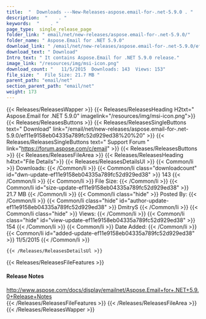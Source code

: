 ```yaml
---
title:  "  Downloads ---New-Releases-aspose.email-for-.net-5.9.0 . " 
description:  "    . " 
keywords:  "    . " 
page_type:  single_release_page
folder_link: " email/net/new-releases/aspose.email-for-.net-5.9.0/"
folder_name: " Aspose.Email for .NET 5.9.0"
download_link: " /email/net/new-releases/aspose.email-for-.net-5.9.0/ef11e9158eb04335a789fc52d929ed38"
download_text: " Download"
Intro_text: " It contains Aspose.Email for .NET 5.9.0 release."
image_link: "/resources/img/msi-icon.png"
download_count: "   11/5/2015  Downloads: 143  Views: 153"
file_size: "  File Size: 21.7 MB "
parent_path: "email/net"
section_parent_path: "email/net"
weight: 173 
---
```


{{< Releases/ReleasesWapper >}}
  {{< Releases/ReleasesHeading H2txt=" Aspose.Email for .NET 5.9.0" imagelink="/resources/img/msi-icon.png">}}
  {{< Releases/ReleasesButtons >}}
    {{< Releases/ReleasesSingleButtons text=" Download" link="/email/net/new-releases/aspose.email-for-.net-5.9.0/ef11e9158eb04335a789fc52d929ed38%20%20" >}}
    {{< Releases/ReleasesSingleButtons text=" Support Forum " link="https://forum.aspose.com/c/email" >}}
  {{< Releases/ReleasesButtons >}}
  {{< Releases/ReleasesFileArea >}}
    {{< Releases/ReleasesHeading h4txt="File Details">}}
    {{< Releases/ReleasesDetailsUl >}}
            {{< Common/li  >}} Downloads: {{< /Common/li >}} 
      {{< Common/li class="downloadcount" id="dwn-update-ef11e9158eb04335a789fc52d929ed38" >}} 143 {{< /Common/li >}} 
      {{< Common/li  >}} File Size: {{< /Common/li >}} 
      {{< Common/li id="size-update-ef11e9158eb04335a789fc52d929ed38" >}} 21.7 MB {{< /Common/li >}} 
      {{< Common/li  class="hide" >}} Posted By: {{< /Common/li >}} 
      {{< Common/li class="hide" id="author-update-ef11e9158eb04335a789fc52d929ed38" >}} DmitryS {{< /Common/li >}} 
      {{< Common/li class="hide"  >}} Views: {{< /Common/li >}} 
      {{< Common/li class="hide" id="view-update-ef11e9158eb04335a789fc52d929ed38" >}} 154 {{< /Common/li >}} 
      {{< Common/li  >}} Date Added: {{< /Common/li >}} 
      {{< Common/li id="added-update-ef11e9158eb04335a789fc52d929ed38" >}} 11/5/2015 {{< /Common/li >}} 

    {{< /Releases/ReleasesDetailsUl >}}

  {{< Releases/ReleasesFileFeatures >}}
      <h4>Release Notes</h4><div><a href="http://www.aspose.com/docs/display/emailnet/Aspose.Email+for+.NET+5.9.0+Release+Notes">http://www.aspose.com/docs/display/emailnet/Aspose.Email+for+.NET+5.9.0+Release+Notes</a></div>
  {{< /Releases/ReleasesFileFeatures >}}
 {{< /Releases/ReleasesFileArea >}}
{{< /Releases/ReleasesWapper >}}


